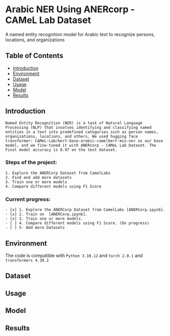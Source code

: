 # Arabic NER Using ANERcorp - CAMeL Lab Dataset

A named entity recognition model for Arabic text to recognize persons, locations, and organizations

## Table of Contents

- [Introduction](#introduction)
- [Environment](#environment)
- [Dataset](#dataset)
- [Usage](#usage)
- [Model](#model)
- [Results](#results)


## Introduction
    Named Entity Recognition (NER) is a task of Natural Language Processing (NLP) that involves identifying and classifying named entities in a text into predefined categories such as person names, organizations, locations, and others. We used hugging face transformer: CAMeL-Lab/bert-base-arabic-camelbert-mix-ner as our base model, and we fine-tuned it with ANERcorp - CAMeL Lab Dataset. The Final model accuracy is 0.97 on the test dataset.

### Steps of the project:
    1. Explore the ANERCorp Dataset from CamelLabs
    2. Find and add more datasets
    3. Train one or more models
    4. Compare different models using F1 Score

### Current progress:
    - [x] 1. Explore the ANERCorp Dataset from CamelLabs [ANERCorp.ipynb].
    - [x] 2. Train on  [ANERCorp.ipynb].
    - [x] 3. Train one or more models.
    - [ ] 4. Compare different models using F1 Score. (On progress)
    - [ ] 5- Add more Datasets


## Environment
The code is compatible with `Python 3.10.12` and `torch 2.0.1` and `transformers 4.30.2`

## Dataset

## Usage

## Model

## Results
